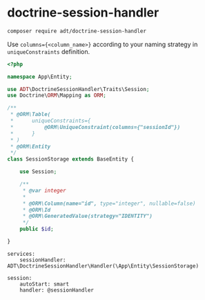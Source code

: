 # doctrine-session-handler

```bash
composer require adt/doctrine-session-handler
```

Use `columns={<column_name>}` according to your naming strategy in `uniqueConstraints` definition.

```php
<?php

namespace App\Entity;

use ADT\DoctrineSessionHandler\Traits\Session;
use Doctrine\ORM\Mapping as ORM;

/**
 * @ORM\Table(
 *		uniqueConstraints={
 *			@ORM\UniqueConstraint(columns={"sessionId"})
 * 		}
 * )
 * @ORM\Entity
 */
class SessionStorage extends BaseEntity {

	use Session;

	/**
	 * @var integer
	 *
	 * @ORM\Column(name="id", type="integer", nullable=false)
	 * @ORM\Id
	 * @ORM\GeneratedValue(strategy="IDENTITY")
	 */
	public $id;

}
```

```neon
services:
	sessionHandler: ADT\DoctrineSessionHandler\Handler(\App\Entity\SessionStorage)

session:
	autoStart: smart
	handler: @sessionHandler
```

